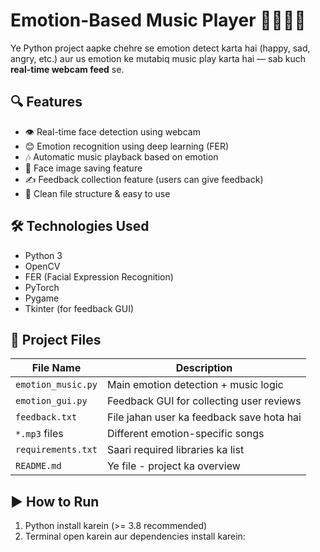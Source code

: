 # Emotion-Based Music Player 🎵🙂😢😡

Ye Python project aapke chehre se emotion detect karta hai (happy, sad, angry, etc.) aur us emotion ke mutabiq music play karta hai — sab kuch **real-time webcam feed** se.

## 🔍 Features

- 👁️ Real-time face detection using webcam  
- 😊 Emotion recognition using deep learning (FER)  
- 🎶 Automatic music playback based on emotion  
- 💾 Face image saving feature  
- ✍️ Feedback collection feature (users can give feedback)  
- 📁 Clean file structure & easy to use

## 🛠️ Technologies Used

- Python 3  
- OpenCV  
- FER (Facial Expression Recognition)  
- PyTorch  
- Pygame  
- Tkinter (for feedback GUI)

## 📂 Project Files

| File Name            | Description |
|----------------------|-------------|
| `emotion_music.py`   | Main emotion detection + music logic |
| `emotion_gui.py`     | Feedback GUI for collecting user reviews |
| `feedback.txt`       | File jahan user ka feedback save hota hai |
| `*.mp3` files         | Different emotion-specific songs |
| `requirements.txt`   | Saari required libraries ka list |
| `README.md`          | Ye file - project ka overview |

## ▶️ How to Run

1. Python install karein (>= 3.8 recommended)  
2. Terminal open karein aur dependencies install karein:

